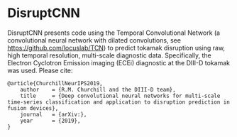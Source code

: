 # DisruptCNN
DisruptCNN presents code using the Temporal Convolutional Network (a convolutional neural network with dilated convolutions, see https://github.com/locuslab/TCN) to predict tokamak disruption using raw, high temporal resolution, multi-scale diagnostic data. Specifically, the Electron Cyclotron Emission imaging (ECEi) diagnostic at the DIII-D tokamak was used. Please cite:

	@article{ChurchillNeurIPS2019,
		author    = {R.M. Churchill and the DIII-D team},
		title     = {Deep convolutional neural networks for multi-scale time-series classification and application to disruption prediction in fusion devices},
		journal   = {arXiv:},
		year      = {2019},
	}
    
